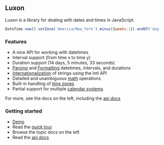 ## Luxon

Luxon is a library for dealing with dates and times in JavaScript.

```js
DateTime.now().setZone('America/New_York').minus({weeks:1}).endOf('day').toISO();
```

### Features

 * A nice API for working with datetimes
 * Interval support (from time x to time y)
 * Duration support (14 days, 5 minutes, 33 seconds)
 * [Parsing](parsing.md) and [Formatting](formatting.md) datetimes, intervals, and durations
 * [Internationalization](intl.md) of strings using the Intl API
 * Detailed and unambiguous [math](math.md) operations
 * Built-in handling of [time zones](zones.md)
 * Partial support for multiple [calendar systems](calendars.md)
 
 For more, see the docs on the left, including the  [api docs](api-docs/index.html ':ignore')
 
### Getting started
 
  * [Demo](../demo/global.html ':ignore')
  * Read the [quick tour](tour.md)
  * Browse the topic docs on the left
  * Read the [api docs](api-docs/index.html ':ignore')
